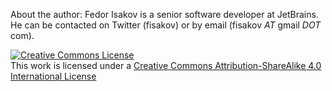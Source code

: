 About the author: Fedor Isakov is a senior software developer at JetBrains. He can be contacted on Twitter (fisakov) or by email (fisakov *AT* gmail *DOT* com).

[![Creative Commons License](https://i.creativecommons.org/l/by-sa/4.0/88x31.png)](http://creativecommons.org/licenses/by-sa/4.0/)  
This work is licensed under a [Creative Commons Attribution-ShareAlike 4.0 International License](http://creativecommons.org/licenses/by-sa/4.0/)


